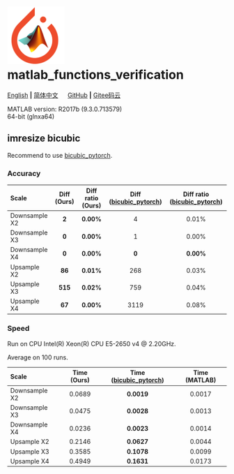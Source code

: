 # <img src="icon.png" width="132"/> matlab_functions_verification

[English](README.md) **|** [简体中文](README_CN.md) &emsp; [GitHub](https://github.com/xinntao/matlab_functions_verification) **|** [Gitee码云](https://gitee.com/xinntao/matlab_functions_verification)

MATLAB version: R2017b (9.3.0.713579) <br>
64-bit (glnxa64)

## imresize bicubic

Recommend to use [bicubic_pytorch](https://github.com/thstkdgus35/bicubic_pytorch).

### Accuracy

| Scale  | Diff (Ours)    | Diff ratio (Ours) | Diff ([bicubic_pytorch](https://github.com/thstkdgus35/bicubic_pytorch))    | Diff ratio ([bicubic_pytorch](https://github.com/thstkdgus35/bicubic_pytorch)) |
| :------------- | :----------: |:----------: | :----------: |:----------: |
| Downsample X2 | **2** | **0.00%** | 4 | 0.01% |
| Downsample X3 | **0** | **0.00%** |1 | 0.00% |
| Downsample X4 | **0** | **0.00%** |**0** | **0.00%** |
| Upsample X2 | **86** | **0.01%** | 268 | 0.03% |
| Upsample X3 | **515** | **0.02%** | 759 | 0.04% |
| Upsample X4 | **67** | **0.00%** | 3119 | 0.08% |

### Speed

Run on CPU Intel(R) Xeon(R) CPU E5-2650 v4 @ 2.20GHz.

Average on 100 runs.

| Scale  | Time (Ours)   | Time ([bicubic_pytorch](https://github.com/thstkdgus35/bicubic_pytorch))    | Time (MATLAB) |
| :------------- | :----------: |:----------: | :----------: |
| Downsample X2 | 0.0689 | **0.0019** | 0.0017|
| Downsample X3 | 0.0475 | **0.0028** | 0.0013|
| Downsample X4 | 0.0236 | **0.0023** | 0.0014|
| Upsample X2   | 0.2146 | **0.0627** | 0.0044|
| Upsample X3   | 0.3585 | **0.1078** | 0.0099|
| Upsample X4   | 0.4949 | **0.1631** | 0.0173|


